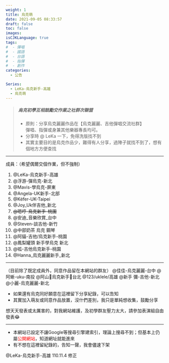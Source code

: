 ```yaml
---
weight: 1
title: 烏克萌
date: 2021-09-05 08:33:57
draft: false
toc: false
images:
isCJKLanguage: true
tags:
#  - 彈唱
#  - 國語
#  - 台語
#  - 指彈
#  - 創作
categories:
  - 公告

Series:
  - LeKa-烏克新手-高雄
  - 烏克萌
---
```




>##### 烏克初學互相鼓勵交作業之社群次聯盟
>* 原則：分享烏克麗麗作品在【烏克麗麗、吉他彈唱交流社群】  
      彈唱、指彈或身兼其他樂器專長均可。
>* 分享時 @ LeKa 一下，免得洗版找不到
>* 其實主要目的是烏克作品少，難得有人分享，過陣子就找不到了，想有個地方方便查找

----
成員：（希望偶爾交個作業，但不強制）
1. @LeKa-烏克新手-高雄
1. @浮游-彈烏克-新北
1. @Mavis-學烏克-屏東
1. @Angela-UK新手-北部
1. @Kéfer-UK-Taipei
1. @Joy_Uk伴吉他_新北
1. ~~@嗯哼-烏克新手-桃園~~
1. @安迪_音樂欣賞_台中  
1. @Steven-談吉他-新竹
1. @中部奶茶 烏克 鋼琴
1. @阿貓-吉他/烏克新手-桃園
1. @鳳梨罐頭 新手學烏克 新北
1. @呱-吉他烏克新手-桃園
1. @Hanna_烏克麗麗新手_新北
----
（目前除了既定成員外，同意作品留在本網站的群友）
@佳佳-烏克麗麗-台中
@阿蜥-uku-南投
@阿山🐤烏克新手🐞台北
@123/uklele/高雄
@新手 彌-吉他-新北
@小麗-烏克麗麗-新北

* 如果還有烏克同好願意在這裡留下分享紀錄，可以吿知
* 其實加入萌友或同意作品放置，沒什們差別，我只是單純想收集，鼓勵分享

想天天發表或太厲害的，對我網站維護，及初學群友壓力太大，請參加表演組自由發表😂

----


* 本網站已設定不讓Google等搜尋引擎建索引，理論上搜尋不到；但基本上仍屬<font color=#FF0000>公開網站</font>，知道網址就能進來
* 有不想在這裡留紀錄的，告知一聲，我會儘速下架



@LeKa-烏克新手-高雄  110.11.4 修正
